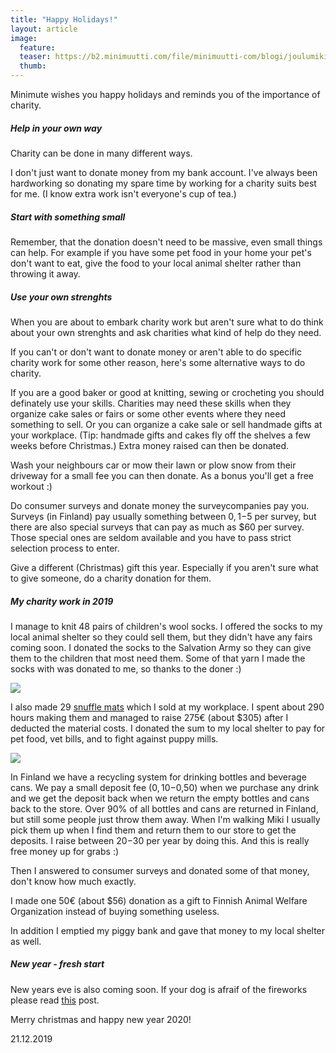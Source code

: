 ```yaml
---
title: "Happy Holidays!"
layout: article
image:
  feature:
  teaser: https://b2.minimuutti.com/file/minimuutti-com/blogi/joulumiki-245px.jpg
  thumb:
---
```


Minimute wishes you happy holidays and reminds you of the importance of charity.

##### Help in your own way

Charity can be done in many different ways.

I don't just want to donate money from my bank account. I've always been hardworking so donating my spare time by working for a charity suits best for me. (I know extra work isn't everyone's cup of tea.)

##### Start with something small

Remember, that the donation doesn't need to be massive, even small things can help. For example if you have some pet food in your home your pet's don't want to eat, give the food to your local animal shelter rather than throwing it away. 

##### Use your own strenghts

When you are about to embark charity work but aren't sure what to do think about your own strenghts and ask charities what kind of help do they need.

If you can't or don't want to donate money or aren't able to do specific charity work for some other reason, here's some alternative ways to do charity.

If you are a good baker or good at knitting, sewing or crocheting you should definately use your skills. Charities may need these skills when they organize cake sales or fairs or some other events where they need something to sell. Or you can organize a cake sale or sell handmade gifts at your workplace. (Tip: handmade gifts and cakes fly off the shelves a few weeks before Christmas.) Extra money raised can then be donated.

Wash your neighbours car or mow their lawn or plow snow from their driveway for a small fee you can then donate. As a bonus you'll get a free workout :)

Do consumer surveys and donate money the surveycompanies pay you. Surveys (in Finland) pay usually something between $0,1-$5 per survey, but there are also special surveys that can pay as much as $60 per survey. Those special ones are seldom available and you have to pass strict selection process to enter.

Give a different (Christmas) gift this year. Especially if you aren't sure what to give someone, do a charity donation for them.

##### My charity work in 2019

I manage to knit 48 pairs of children's wool socks. I offered the socks to my local animal shelter so they could sell them, but they didn't have any fairs coming soon. I donated the socks to the Salvation Army so they can give them to the children that most need them. Some of that yarn I made the socks with was donated to me, so thanks to the doner :)

![](https://b2.minimuutti.com/file/minimuutti-com/blogi/DSC02790-800px.jpg)

I also made 29 [snuffle mats](https://minimuutti.com/en/brain-games/snuffle-mat/) which I sold at my workplace. I spent about 290 hours making them and managed to raise 275€ (about $305) after I deducted the material costs. I donated the sum to my local shelter to pay for pet food, vet bills, and to fight against puppy mills.

![](https://b2.minimuutti.com/file/minimuutti-com/blogi/fleecematot-800px.jpg)

In Finland we have a recycling system for drinking bottles and beverage cans. We pay a small deposit fee ($0,10-$0,50) when we purchase any drink and we get the deposit back when we return the empty bottles and cans back to the store. Over 90% of all bottles and cans are returned in Finland, but still some people just throw them away. When I'm walking Miki I usually pick them up when I find them and return them to our store to get the deposits. I raise between $20-$30 per year by doing this. And this is really free money up for grabs :)

Then I answered to consumer surveys and donated some of that money, don't know how much exactly.

I made one 50€ (about $56) donation as a gift to Finnish Animal Welfare Organization instead of buying something useless.

In addition I emptied my piggy bank and gave that money to my local shelter as well.

##### New year - fresh start

New years eve is also coming soon. If your dog is afraif of the fireworks please read [this](https://minimuutti.com/en/blog/new-years-eve-and-the-fireworks/) post.

Merry christmas and happy new year 2020!

21.12.2019